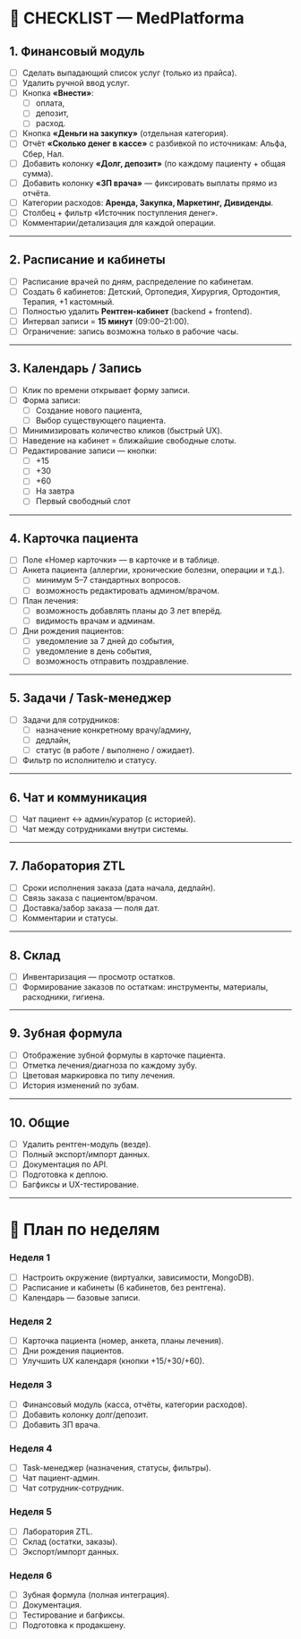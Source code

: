 # 📝 CHECKLIST — MedPlatforma

## 1. Финансовый модуль
- [ ] Сделать выпадающий список услуг (только из прайса).
- [ ] Удалить ручной ввод услуг.
- [ ] Кнопка **«Внести»**:  
  - [ ] оплата,  
  - [ ] депозит,  
  - [ ] расход.
- [ ] Кнопка **«Деньги на закупку»** (отдельная категория).
- [ ] Отчёт **«Сколько денег в кассе»** с разбивкой по источникам: Альфа, Сбер, Нал.
- [ ] Добавить колонку **«Долг, депозит»** (по каждому пациенту + общая сумма).
- [ ] Добавить колонку **«ЗП врача»** — фиксировать выплаты прямо из отчёта.
- [ ] Категории расходов: **Аренда, Закупка, Маркетинг, Дивиденды**.
- [ ] Столбец + фильтр «Источник поступления денег».
- [ ] Комментарии/детализация для каждой операции.

---

## 2. Расписание и кабинеты
- [ ] Расписание врачей по дням, распределение по кабинетам.
- [ ] Создать 6 кабинетов: Детский, Ортопедия, Хирургия, Ортодонтия, Терапия, +1 кастомный.
- [ ] Полностью удалить **Рентген-кабинет** (backend + frontend).
- [ ] Интервал записи = **15 минут** (09:00–21:00).
- [ ] Ограничение: запись возможна только в рабочие часы.

---

## 3. Календарь / Запись
- [ ] Клик по времени открывает форму записи.
- [ ] Форма записи:  
  - [ ] Создание нового пациента,  
  - [ ] Выбор существующего пациента.
- [ ] Минимизировать количество кликов (быстрый UX).
- [ ] Наведение на кабинет = ближайшие свободные слоты.
- [ ] Редактирование записи — кнопки:  
  - [ ] +15  
  - [ ] +30  
  - [ ] +60  
  - [ ] На завтра  
  - [ ] Первый свободный слот

---

## 4. Карточка пациента
- [ ] Поле «Номер карточки» — в карточке и в таблице.
- [ ] Анкета пациента (аллергии, хронические болезни, операции и т.д.).  
  - [ ] минимум 5–7 стандартных вопросов.  
  - [ ] возможность редактировать админом/врачом.
- [ ] План лечения:  
  - [ ] возможность добавлять планы до 3 лет вперёд.  
  - [ ] видимость врачам и админам.
- [ ] Дни рождения пациентов:  
  - [ ] уведомление за 7 дней до события,  
  - [ ] уведомление в день события,  
  - [ ] возможность отправить поздравление.

---

## 5. Задачи / Task-менеджер
- [ ] Задачи для сотрудников:  
  - [ ] назначение конкретному врачу/админу,  
  - [ ] дедлайн,  
  - [ ] статус (в работе / выполнено / ожидает).  
- [ ] Фильтр по исполнителю и статусу.

---

## 6. Чат и коммуникация
- [ ] Чат пациент ↔ админ/куратор (с историей).
- [ ] Чат между сотрудниками внутри системы.

---

## 7. Лаборатория ZTL
- [ ] Сроки исполнения заказа (дата начала, дедлайн).
- [ ] Связь заказа с пациентом/врачом.
- [ ] Доставка/забор заказа — поля дат.
- [ ] Комментарии и статусы.

---

## 8. Склад
- [ ] Инвентаризация — просмотр остатков.
- [ ] Формирование заказов по остаткам: инструменты, материалы, расходники, гигиена.

---

## 9. Зубная формула
- [ ] Отображение зубной формулы в карточке пациента.
- [ ] Отметка лечения/диагноза по каждому зубу.
- [ ] Цветовая маркировка по типу лечения.
- [ ] История изменений по зубам.

---

## 10. Общие
- [ ] Удалить рентген-модуль (везде).
- [ ] Полный экспорт/импорт данных.
- [ ] Документация по API.
- [ ] Подготовка к деплою.
- [ ] Багфиксы и UX-тестирование.

---

# 📅 План по неделям

### Неделя 1
- [ ] Настроить окружение (виртуалки, зависимости, MongoDB).
- [ ] Расписание и кабинеты (6 кабинетов, без рентгена).
- [ ] Календарь — базовые записи.

### Неделя 2
- [ ] Карточка пациента (номер, анкета, планы лечения).
- [ ] Дни рождения пациентов.
- [ ] Улучшить UX календаря (кнопки +15/+30/+60).

### Неделя 3
- [ ] Финансовый модуль (касса, отчёты, категории расходов).
- [ ] Добавить колонку долг/депозит.
- [ ] Добавить ЗП врача.

### Неделя 4
- [ ] Task-менеджер (назначения, статусы, фильтры).
- [ ] Чат пациент-админ.
- [ ] Чат сотрудник-сотрудник.

### Неделя 5
- [ ] Лаборатория ZTL.
- [ ] Склад (остатки, заказы).
- [ ] Экспорт/импорт данных.

### Неделя 6
- [ ] Зубная формула (полная интеграция).
- [ ] Документация.
- [ ] Тестирование и багфиксы.
- [ ] Подготовка к продакшену.
